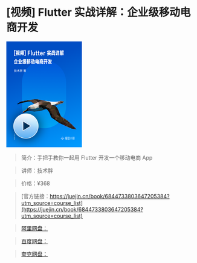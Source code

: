 # [视频] Flutter 实战详解：企业级移动电商开发

![img](../../assets/16b0ca4a5078c1f2~tplv-t2oaga2asx-no-mark_280_280_200_280.png)

> 简介：手把手教你一起用 Flutter 开发一个移动电商 App

> 讲师：技术胖

> 价格：¥368

> [官方链接：https://juejin.cn/book/6844733803647205384?utm_source=course_list](https://juejin.cn/book/6844733803647205384?utm_source=course_list)

> [阿里网盘：]()

> [百度网盘：]()

> [夸克网盘：]()
